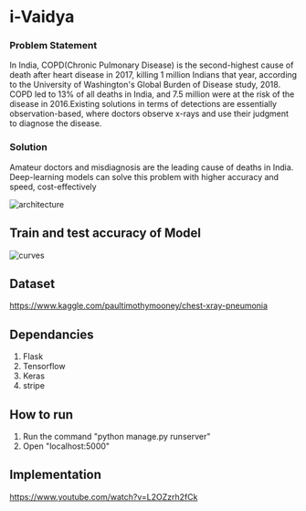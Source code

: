 # i-Vaidya


### Problem Statement
In India, COPD(Chronic Pulmonary Disease) is the second-highest cause of death after heart disease in 2017, killing 1 million Indians that year, according to the University of Washington's Global Burden of Disease study, 2018. COPD led to 13% of all deaths in India, and 7.5 million were at the risk of the disease in 2016.Existing solutions in terms of detections are essentially observation-based, where doctors observe x-rays and use their judgment to diagnose the disease. 

### Solution
Amateur doctors and misdiagnosis are the leading cause of deaths in India. Deep-learning models can solve this problem with higher accuracy and speed, cost-effectively

![architecture](https://user-images.githubusercontent.com/30438352/65827811-c1cc6f00-e2b1-11e9-8588-ac8d47a476ea.png)


## Train and test accuracy of Model

![curves](https://user-images.githubusercontent.com/30438352/65827847-31425e80-e2b2-11e9-99cf-fb8a9bcfca83.png)

## Dataset
https://www.kaggle.com/paultimothymooney/chest-xray-pneumonia

## Dependancies
1) Flask
2) Tensorflow
3) Keras
4) stripe


## How to run

1) Run the command "python manage.py runserver"
2) Open "localhost:5000"

## Implementation
https://www.youtube.com/watch?v=L2OZzrh2fCk
